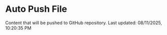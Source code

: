 # Auto Push File

Content that will be pushed to GitHub repository.
Last updated: 08/11/2025, 10:20:35 PM